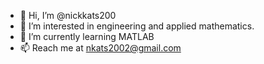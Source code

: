 - 👋 Hi, I’m @nickkats200
- 👀 I’m interested in engineering and applied mathematics.
- 🌱 I’m currently learning MATLAB
- 📫 Reach me at nkats2002@gmail.com

<!---
nickkats200/nickkats200 is a ✨ special ✨ repository because its `README.md` (this file) appears on your GitHub profile.
You can click the Preview link to take a look at your changes.
--->
